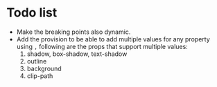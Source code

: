 # Todo list

- Make the breaking points also dynamic.
- Add the provision to be able to add multiple values for any property using `,`
  following are the props that support multiple values:
  1. shadow, box-shadow, text-shadow
  2. outline
  3. background
  4. clip-path
